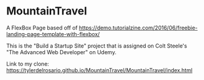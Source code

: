 # MountainTravel
A FlexBox Page based off of https://demo.tutorialzine.com/2016/06/freebie-landing-page-template-with-flexbox/

This is the "Build a Startup Site" project that is assigned on Colt Steele's "The Advanced Web Developer" on Udemy.

Link to my clone: https://tylerdelrosario.github.io/MountainTravel/MountainTravel/index.html

